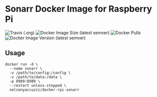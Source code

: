 # Sonarr Docker Image for Raspberry Pi 
![Travis (.org)](https://img.shields.io/travis/nelsonyaccuzzi/docker-rpi-sonarr?style=flat-square)
![Docker Image Size (latest semver)](https://img.shields.io/docker/image-size/nelsonyaccuzzi/docker-rpi-sonarr?style=flat-square)
![Docker Pulls](https://img.shields.io/docker/pulls/nelsonyaccuzzi/docker-rpi-sonarr?style=flat-square)
![Docker Image Version (latest semver)](https://img.shields.io/docker/v/nelsonyaccuzzi/docker-rpi-sonarr?sort=semver&style=flat-square)

## Usage

```
docker run -d \
  --name sonarr \
  -v /path/to/config:/config \
  -v /path/to/data:/data \
  -p 8989:8989 \
  --restart unless-stopped \
  nelsonyaccuzzi/docker-rpi-sonarr
```

